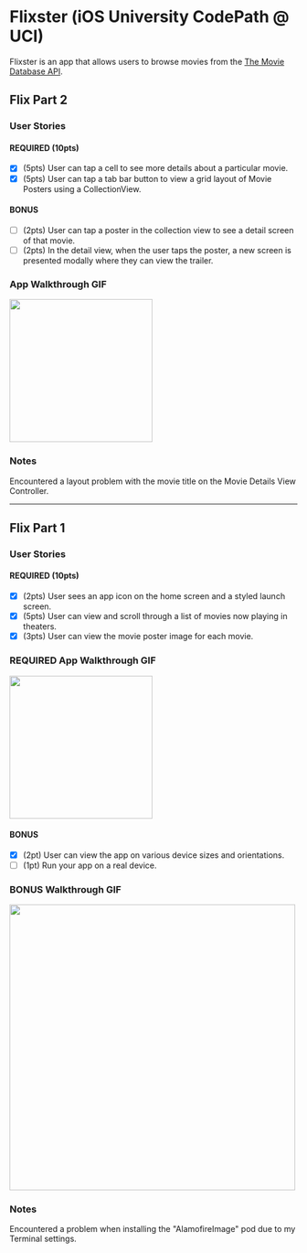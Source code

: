 # Flixster (iOS University CodePath @ UCI)
Flixster is an app that allows users to browse movies from the [The Movie Database API](http://docs.themoviedb.apiary.io/#).

## Flix Part 2

### User Stories

#### REQUIRED (10pts)
- [x] (5pts) User can tap a cell to see more details about a particular movie.
- [x] (5pts) User can tap a tab bar button to view a grid layout of Movie Posters using a CollectionView.

#### BONUS
- [ ] (2pts) User can tap a poster in the collection view to see a detail screen of that movie.
- [ ] (2pts) In the detail view, when the user taps the poster, a new screen is presented modally where they can view the trailer.

### App Walkthrough GIF
<img src="http://g.recordit.co/nhI3QQyzhv.gif" width=250><br>

### Notes
Encountered a layout problem with the movie title on the Movie Details View Controller.

---

## Flix Part 1

### User Stories

#### REQUIRED (10pts)
- [x] (2pts) User sees an app icon on the home screen and a styled launch screen.
- [x] (5pts) User can view and scroll through a list of movies now playing in theaters.
- [x] (3pts) User can view the movie poster image for each movie.

### REQUIRED App Walkthrough GIF
<img src="http://g.recordit.co/szGGn432yc.gif" width=250><br>

#### BONUS
- [x] (2pt) User can view the app on various device sizes and orientations.
- [ ] (1pt) Run your app on a real device.

### BONUS Walkthrough GIF
<img src="http://g.recordit.co/2cnB9W5wYM.gif" width=500><br>

### Notes
Encountered a problem when installing the "AlamofireImage" pod due to my Terminal settings.
